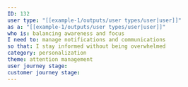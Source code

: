 ```yaml
---
ID: 132
user type: "[[example-1/outputs/user types/user|user]]"
as a: "[[example-1/outputs/user types/user|user]]"
who is: balancing awareness and focus
I need to: manage notifications and communications
so that: I stay informed without being overwhelmed
category: personalization
theme: attention management
user journey stage:
customer journey stage:
---
```

